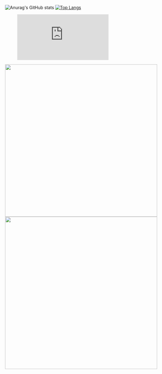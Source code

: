 ![Anurag's GitHub stats](https://github-readme-stats.vercel.app/api?username=Onededios&show_icons=true&theme=yeblu)
[![Top Langs](https://github-readme-stats.vercel.app/api/top-langs/?username=Onededios&layout=compact&theme=yeblu)](https://github.com/anuraghazra/github-readme-stats)

<figure><embed src="https://wakatime.com/share/@Onededios/740ab9e2-c211-4322-8ce2-4b3805ab1a19.svg"></embed></figure>

<img src="https://wakatime.com/share/@Onededios/a18436d3-9347-4309-a342-3e5f3fef689c.svg" width="500"><img src="https://wakatime.com/share/@Onededios/af3e6290-b6d5-41ec-ac7b-26badca936c3.svg" width="500">
